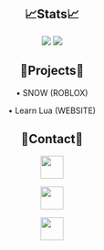 <div align="center">

  ## 📈Stats📈
  
  <img src="https://githubstats.qvgk.org/api?username=QVGK&show_icons=true&theme=dark&count_private=true"/>

  
  <img src="https://githubstats.qvgk.org/api/top-langs/?username=QVGK&theme=dark&count_private=true&hide=shell"/>
  
  ## 🚧Projects🚧
  
  &bull; SNOW (ROBLOX)
  
  &bull; Learn Lua (WEBSITE)
  
  ## 📇Contact📇
 
  <a href="https://twitter.com/qvgka"><img src="https://img.shields.io/badge/-QVGKA-232323?logo=twitter&style=for-the-badge" height="40px"/></a>
  
  <a href="#"><img src="https://img.shields.io/badge/-qvgk%230618-232323?logo=discord&style=for-the-badge" height="40px"/></a>
  
  <a href="mailto:qv@qvgk.org"><img src="https://img.shields.io/badge/-qv%40qvgk.org-232323?logo=gmail&style=for-the-badge" height="40px"/></a> 
  
</div>
